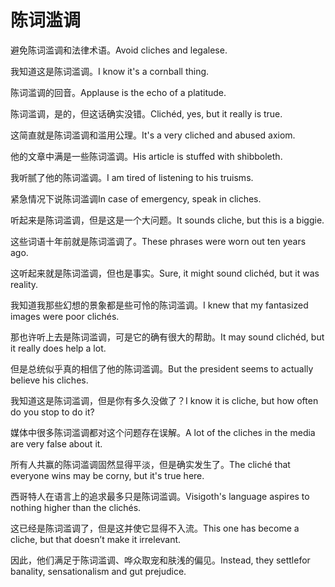# 陈词滥调

<p><span class="chinese">避免陈词滥调和法律术语。</span><span class="english">Avoid cliches and legalese.</span></p>

<p><span class="chinese">我知道这是陈词滥调。</span><span class="english">I know it's a cornball thing.</span></p>

<p><span class="chinese">陈词滥调的回音。</span><span class="english">Applause is the echo of a platitude.</span></p>

<p><span class="chinese">陈词滥调，是的，但这话确实没错。</span><span class="english">Clichéd, yes, but it really is true.</span></p>

<p><span class="chinese">这简直就是陈词滥调和滥用公理。</span><span class="english">It's a very cliched and abused axiom.</span></p>

<p><span class="chinese">他的文章中满是一些陈词滥调。</span><span class="english">His article is stuffed with shibboleth.</span></p>

<p><span class="chinese">我听腻了他的陈词滥调。</span><span class="english">I am tired of listening to his truisms.</span></p>

<p><span class="chinese">紧急情况下说陈词滥调</span><span class="english">In case of emergency, speak in cliches.</span></p>

<p><span class="chinese">听起来是陈词滥调，但是这是一个大问题。</span><span class="english">It sounds cliche, but this is a biggie.</span></p>

<p><span class="chinese">这些词语十年前就是陈词滥调了。</span><span class="english">These phrases were worn out ten years ago.</span></p>

<p><span class="chinese">这听起来就是陈词滥调，但也是事实。</span><span class="english">Sure, it might sound clichéd, but it was reality.</span></p>

<p><span class="chinese">我知道我那些幻想的景象都是些可怜的陈词滥调。</span><span class="english">I knew that my fantasized images were poor clichés.</span></p>

<p><span class="chinese">那也许听上去是陈词滥调，可是它的确有很大的帮助。</span><span class="english">It may sound clichéd, but it really does help a lot.</span></p>

<p><span class="chinese">但是总统似乎真的相信了他的陈词滥调。</span><span class="english">But the president seems to actually believe his cliches.</span></p>

<p><span class="chinese">我知道这是陈词滥调，但是你有多久没做了？</span><span class="english">I know it is cliche, but how often do you stop to do it?</span></p>

<p><span class="chinese">媒体中很多陈词滥调都对这个问题存在误解。</span><span class="english">A lot of the cliches in the media are very  false about it.</span></p>

<p><span class="chinese">所有人共赢的陈词滥调固然显得平淡，但是确实发生了。</span><span class="english">The cliché that everyone wins may be corny, but it's true here.</span></p>

<p><span class="chinese">西哥特人在语言上的追求最多只是陈词滥调。</span><span class="english">Visigoth's language aspires to nothing higher than the clichés.</span></p>

<p><span class="chinese">这已经是陈词滥调了，但是这并使它显得不入流。</span><span class="english">This one has become a cliche, but that doesn’t make it irrelevant.</span></p>

<p><span class="chinese">因此，他们满足于陈词滥调、哗众取宠和肤浅的偏见。</span><span class="english">Instead, they settlefor banality, sensationalism and gut prejudice.</span></p>


